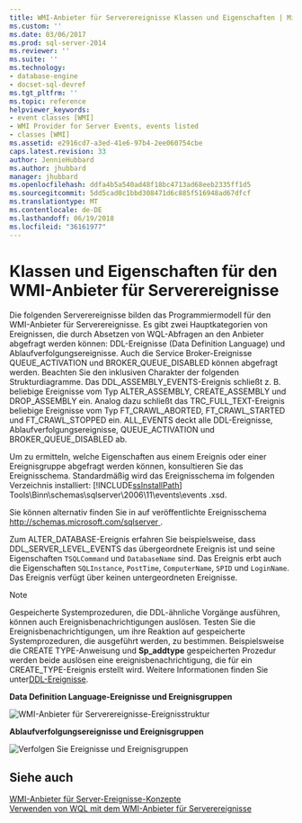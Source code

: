 ```yaml
---
title: WMI-Anbieter für Serverereignisse Klassen und Eigenschaften | Microsoft Docs
ms.custom: ''
ms.date: 03/06/2017
ms.prod: sql-server-2014
ms.reviewer: ''
ms.suite: ''
ms.technology:
- database-engine
- docset-sql-devref
ms.tgt_pltfrm: ''
ms.topic: reference
helpviewer_keywords:
- event classes [WMI]
- WMI Provider for Server Events, events listed
- classes [WMI]
ms.assetid: e2916cd7-a3ed-41e6-97b4-2ee060754cbe
caps.latest.revision: 33
author: JennieHubbard
ms.author: jhubbard
manager: jhubbard
ms.openlocfilehash: ddfa4b5a540ad48f18bc4713ad68eeb2335ff1d5
ms.sourcegitcommit: 5dd5cad0c1bbd308471d6c885f516948ad67dfcf
ms.translationtype: MT
ms.contentlocale: de-DE
ms.lasthandoff: 06/19/2018
ms.locfileid: "36161977"
---
```

# <a name="wmi-provider-for-server-events-classes-and-properties"></a>Klassen und Eigenschaften für den WMI-Anbieter für Serverereignisse
  Die folgenden Serverereignisse bilden das Programmiermodell für den WMI-Anbieter für Serverereignisse. Es gibt zwei Hauptkategorien von Ereignissen, die durch Absetzen von WQL-Abfragen an den Anbieter abgefragt werden können: DDL-Ereignisse (Data Definition Language) und Ablaufverfolgungsereignisse. Auch die Service Broker-Ereignisse QUEUE_ACTIVATION und BROKER_QUEUE_DISABLED können abgefragt werden. Beachten Sie den inklusiven Charakter der folgenden Strukturdiagramme. Das DDL_ASSEMBLY_EVENTS-Ereignis schließt z. B. beliebige Ereignisse vom Typ ALTER_ASSEMBLY, CREATE_ASSEMBLY und DROP_ASSEMBLY ein. Analog dazu schließt das TRC_FULL_TEXT-Ereignis beliebige Ereignisse vom Typ FT_CRAWL_ABORTED, FT_CRAWL_STARTED und FT_CRAWL_STOPPED ein. ALL_EVENTS deckt alle DDL-Ereignisse, Ablaufverfolgungsereignisse, QUEUE_ACTIVATION und BROKER_QUEUE_DISABLED ab.  
  
 Um zu ermitteln, welche Eigenschaften aus einem Ereignis oder einer Ereignisgruppe abgefragt werden können, konsultieren Sie das Ereignisschema. Standardmäßig wird das Ereignisschema im folgenden Verzeichnis installiert: [!INCLUDE[ssInstallPath](../../includes/ssinstallpath-md.md)] Tools\Binn\schemas\sqlserver\2006\11\events\events .xsd.  
  
 Sie können alternativ finden Sie in auf veröffentlichte Ereignisschema [ http://schemas.microsoft.com/sqlserver ](http://go.microsoft.com/fwlink/?linkid=43100).  
  
 Zum ALTER_DATABASE-Ereignis erfahren Sie beispielsweise, dass DDL_SERVER_LEVEL_EVENTS das übergeordnete Ereignis ist und seine Eigenschaften `TSQLCommand` und `DatabaseName` sind. Das Ereignis erbt auch die Eigenschaften `SQLInstance`, `PostTime`, `ComputerName`, `SPID` und `LoginName`. Das Ereignis verfügt über keinen untergeordneten Ereignisse.  
  
> [!NOTE]  
>  Gespeicherte Systemprozeduren, die DDL-ähnliche Vorgänge ausführen, können auch Ereignisbenachrichtigungen auslösen. Testen Sie die Ereignisbenachrichtigungen, um ihre Reaktion auf gespeicherte Systemprozeduren, die ausgeführt werden, zu bestimmen. Beispielsweise die CREATE TYPE-Anweisung und **Sp_addtype** gespeicherten Prozedur werden beide auslösen eine ereignisbenachrichtigung, die für ein CREATE_TYPE-Ereignis erstellt wird. Weitere Informationen finden Sie unter[DDL-Ereignisse](../../relational-databases/triggers/ddl-events.md).  
  
 **Data Definition Language-Ereignisse und Ereignisgruppen**  
  
 ![WMI-Anbieter für Serverereignisse-Ereignisstruktur](../../../2014/database-engine/dev-guide/media/sql-wmi-ddl-events-ktm.gif "WMI-Anbieter für Serverereignisse-Ereignisstruktur")  
  
 **Ablaufverfolgungsereignisse und Ereignisgruppen**  
  
 ![Verfolgen Sie Ereignisse und Ereignisgruppen](../../../2014/database-engine/dev-guide/media/sql-wmi-trc-all-events.gif "Ablaufverfolgungsinformationen Ereignisse und Ereignisgruppen")  
  
## <a name="see-also"></a>Siehe auch  
 [WMI-Anbieter für Server-Ereignisse-Konzepte](../../relational-databases/wmi-provider-server-events/wmi-provider-for-server-events-concepts.md)   
 [Verwenden von WQL mit dem WMI-Anbieter für Serverereignisse](../../relational-databases/wmi-provider-server-events/using-wql-with-the-wmi-provider-for-server-events.md)  
  
  